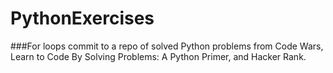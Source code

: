 # PythonExercises

###For loops commit to a repo of solved Python problems from Code Wars, Learn to Code By Solving Problems: A Python Primer, and Hacker Rank.
